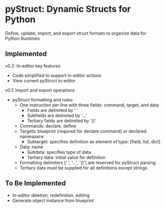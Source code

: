 # pyStruct: Dynamic Structs for Python

Define, update, import, and export struct formats to organize data for Python Runtimes

## Implemented
v0.2: In-editor key features
  + Code simplified to support in-editor actions
  + View current pyStruct in-editor

v0.1: Import and export operations
 + pyStruct formatting and rules:
   * One instruction per line with three fields: command, target, and data
     + Fields are delimited by ' '
     + Subfields are delimited by '...'
     + Tertiary fields are delimited by '()'
   * Commands: declare, define
   * Targets: blueprint (required for declare command) or declared namespace
     + Subtarget: specifies definition as element of type: [field, list, dict]
   * Data: name
     + Subdata: specifies type of data
     + Tertiary data: initial value for definition
   * Formatting delimiters [' ', '...', '()'] are reserved for pyStruct parsing
   * Tertiary data must be supplied for all definitions except strings

## To Be Implemented
+ In-editor deletion, redefinition, editing
+ Generate object instance from blueprint

